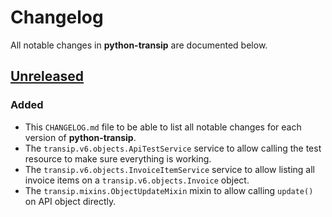 # Changelog
All notable changes in **python-transip** are documented below.

## [Unreleased]
### Added
- This `CHANGELOG.md` file to be able to list all notable changes for each version of **python-transip**.
- The `transip.v6.objects.ApiTestService` service to allow calling the test resource to make sure everything is working.
- The `transip.v6.objects.InvoiceItemService` service to allow listing all invoice items on a `transip.v6.objects.Invoice` object.
- The `transip.mixins.ObjectUpdateMixin` mixin to allow calling `update()` on API object directly.

[Unreleased]: https://github.com/roaldnefs/python-transip/compare/v0.3.0...HEAD
